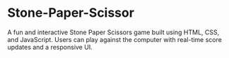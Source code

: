 # Stone-Paper-Scissor
A fun and interactive Stone Paper Scissors game built using HTML, CSS, and JavaScript. Users can play against the computer with real-time score updates and a responsive UI.
